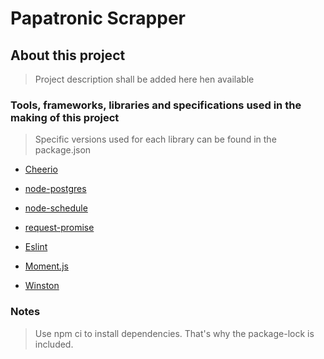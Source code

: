 # Papatronic Scrapper

## About this project

> Project description shall be added here hen available

### Tools, frameworks, libraries and specifications used in the making of this project

> Specific versions used for each library can be found in the package.json

* [Cheerio](https://cheerio.js.org/)

* [node-postgres](https://node-postgres.com/)

* [node-schedule](https://github.com/node-schedule/node-schedule)

* [request-promise](https://github.com/request/request-promise)

* [Eslint](https://eslint.org/)

* [Moment.js](https://momentjs.com/)

* [Winston](https://github.com/winstonjs/winston)

### Notes

> Use npm ci to install dependencies. That's why the package-lock is included.